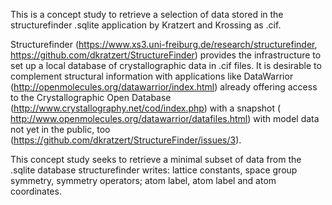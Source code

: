 This is a concept study to retrieve a selection of data stored in the
structurefinder .sqlite application by Kratzert and Krossing as .cif.

Structurefinder (https://www.xs3.uni-freiburg.de/research/structurefinder,
https://github.com/dkratzert/StructureFinder) provides the infrastructure
to set up a local database of crystallographic data in .cif files.  It
is desirable to complement structural information with applications like
DataWarrior (http://openmolecules.org/datawarrior/index.html) already
offering access to the Crystallographic Open Database
(http://www.crystallography.net/cod/index.php) with a snapshot (
http://www.openmolecules.org/datawarrior/datafiles.html) with model data
not yet in the public, too 
(https://github.com/dkratzert/StructureFinder/issues/3).

This concept study seeks to retrieve a minimal subset of data from the
.sqlite database structurefinder writes: lattice constants, space group
symmetry, symmetry operators; atom label, atom label and atom coordinates.


